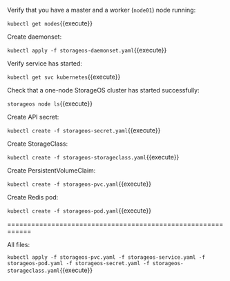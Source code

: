 Verify that you have a master and a worker (`node01`) node running:

`kubectl get nodes`{{execute}}

Create daemonset:

`kubectl apply -f storageos-daemonset.yaml`{{execute}}

Verify service has started:

`kubectl get svc kubernetes`{{execute}}

Check that a one-node StorageOS cluster has started successfully:

`storageos node ls`{{execute}}

Create API secret:

`kubectl create -f storageos-secret.yaml`{{execute}}

Create StorageClass:

`kubectl create -f storageos-storageclass.yaml`{{execute}}

Create PersistentVolumeClaim:

`kubectl create -f storageos-pvc.yaml`{{execute}}

Create Redis pod:

`kubectl create -f storageos-pod.yaml`{{execute}}

============================================================

All files:

`kubectl apply -f storageos-pvc.yaml -f storageos-service.yaml -f storageos-pod.yaml -f storageos-secret.yaml -f storageos-storageclass.yaml`{{execute}}
